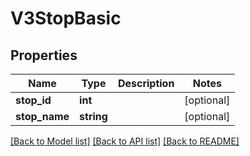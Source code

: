 # V3StopBasic

## Properties
Name | Type | Description | Notes
------------ | ------------- | ------------- | -------------
**stop_id** | **int** |  | [optional] 
**stop_name** | **string** |  | [optional] 

[[Back to Model list]](../README.md#documentation-for-models) [[Back to API list]](../README.md#documentation-for-api-endpoints) [[Back to README]](../README.md)


